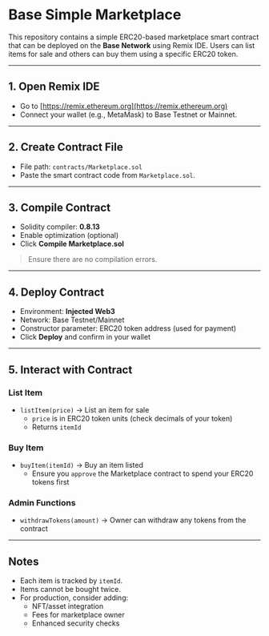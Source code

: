 # Base Simple Marketplace

This repository contains a simple ERC20-based marketplace smart contract that can be deployed on the **Base Network** using Remix IDE. Users can list items for sale and others can buy them using a specific ERC20 token.

---

## 1. Open Remix IDE

- Go to [https://remix.ethereum.org](https://remix.ethereum.org)  
- Connect your wallet (e.g., MetaMask) to Base Testnet or Mainnet.

---

## 2. Create Contract File

- File path: `contracts/Marketplace.sol`  
- Paste the smart contract code from `Marketplace.sol`.

---

## 3. Compile Contract

- Solidity compiler: **0.8.13**  
- Enable optimization (optional)  
- Click **Compile Marketplace.sol**  

> Ensure there are no compilation errors.

---

## 4. Deploy Contract

- Environment: **Injected Web3**  
- Network: Base Testnet/Mainnet  
- Constructor parameter: ERC20 token address (used for payment)  
- Click **Deploy** and confirm in your wallet

---

## 5. Interact with Contract

### List Item
- `listItem(price)` → List an item for sale  
  - `price` is in ERC20 token units (check decimals of your token)  
  - Returns `itemId`  

### Buy Item
- `buyItem(itemId)` → Buy an item listed  
  - Ensure you `approve` the Marketplace contract to spend your ERC20 tokens first  

### Admin Functions
- `withdrawTokens(amount)` → Owner can withdraw any tokens from the contract  

---

## Notes

- Each item is tracked by `itemId`.  
- Items cannot be bought twice.  
- For production, consider adding:  
  - NFT/asset integration  
  - Fees for marketplace owner  
  - Enhanced security checks  

